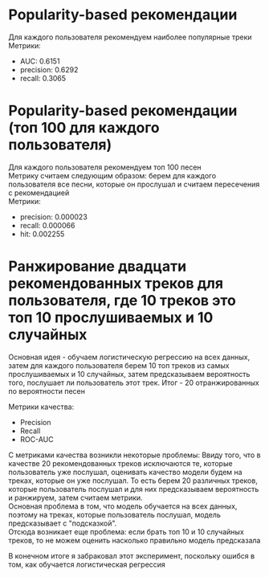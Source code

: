 # Popularity-based рекомендации
Для каждого пользователя рекомендуем наиболее популярные треки
Метрики:
- AUC: 0.6151
- precision:  0.6292
- recall:  0.3065


# Popularity-based рекомендации (топ 100 для каждого пользователя)
Для каждого пользователя рекомендуем топ 100 песен  
Метрику считаем следующим образом: берем для каждого пользователя все песни, которые он прослушал и считаем пересечения с рекомендацией  
Метрики:
- precision:    0.000023
- recall:       0.000066
- hit:      0.002255


# Ранжирование двадцати рекомендованных треков для пользователя, где 10 треков это топ 10 прослушиваемых и 10 случайных

Основная идея - обучаем логистическую регрессию на всех данных, затем для каждого пользователя берем 10 топ треков из самых прослушиваемых и 10 случайных, затем предсказываем вероятность того, послушает ли пользователь этот трек. Итог - 20 отранжированных по вероятности песен

Метрики качества:
- Precision
- Recall
- ROC-AUC

С метриками качества возникли некоторые проблемы: Ввиду того, что в качестве 20 рекомендованных треков исключаются те, которые пользователь уже послушал, оценивать качество модели будем на треках, которые он уже послушал. То есть берем 20 различных треков, которые пользователь послушал и для них предсказываем вероятность и ранжируем, затем считаем метрики.  
Основная проблема в том, что модель обучается на всех данных, поэтому на треках, которые пользователь послушал, модель  предсказывает с "подсказкой".  
Отсюда возникает еще проблема: если брать топ 10 и 10 случайных треков, то не можем оценить насколько правильно модель предсказала

В конечном итоге я забраковал этот эксперимент, поскольку ошибся в том, как обучается логистическая регрессия
